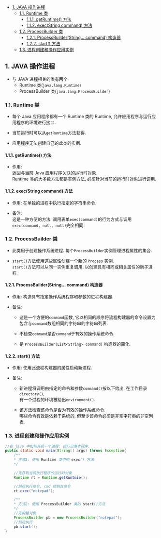 <!-- TOC -->

- [1. JAVA 操作进程](#1-java-操作进程)
  - [1.1. Runtime 类](#11-runtime-类)
    - [1.1.1. getRuntime() 方法](#111-getruntime-方法)
    - [1.1.2. exec(String command) 方法](#112-execstring-command-方法)
  - [1.2. ProcessBuilder 类](#12-processbuilder-类)
    - [1.2.1. ProcessBuilder(String... command) 构造器](#121-processbuilderstring-command-构造器)
    - [1.2.2. start() 方法](#122-start-方法)
  - [1.3. 进程创建和操作应用实例](#13-进程创建和操作应用实例)

<!-- /TOC -->

## 1. JAVA 操作进程
- 与 JAVA 进程相关的类有两个
  - Runtime 类(`java.lang.Runtime`)
  - ProcessBuilder 类(`java.lang.ProcessBuilder`)


### 1.1. Runtime 类
- 每个 Java 应用程序都有一个 Runtime 类的 Runtime, 允许应用程序与运行应用程序的环境进行接口.  

- 当前运行时可以从`getRuntime`方法获得. 

- 应用程序无法创建自己的此类的实例.

#### 1.1.1. getRuntime() 方法
- 作用:  
  返回与当前 Java 应用程序关联的运行时对象.   
  Runtime 类的大多数方法都是实例方法, 必须针对当前的运行时对象进行调用.

#### 1.1.2. exec(String command) 方法
- 作用: 在单独的进程中执行指定的字符串命令.

- 备注:  
  这是一种方便的方法. 调用表单`exec(command)`的行为方式与调用`exec(command, null, null)`完全相同.  


### 1.2. ProcessBuilder 类
- 此类用于创建操作系统进程. 每个`ProcessBuilder`实例管理进程属性的集合.  

- `start()`方法使用这些属性创建一个新的 `Process` 实例.  
  `start()`方法可以从同一实例重复调用, 以创建具有相同或相关属性的新子进程.

#### 1.2.1. ProcessBuilder(String... command) 构造器
- 作用: 构造具有指定操作系统程序和参数的进程构建器.  
  
- 备注:  
  - 这是一个方便的`command`函数, 它以相同的顺序将流程构建器的命令设置为包含与`command`数组相同的字符串的字符串列表.    
  
  - 不检查`command`是否`command`于有效的操作系统命令.  
  
  - 是 `ProcessBuilder(List<String> command)` 构造器的简化.

#### 1.2.2. start() 方法
- 作用: 使用此流程构建器的属性启动新进程.

- 备注:  
  - 新进程将调用由指定的命令和参数`command()`按以下给出, 在工作目录`directory()`,  
  有一个过程的环境被给出`environment()`.

  - 该方法检查该命令是否为有效的操作系统命令.  
    哪些命令有效是依赖于系统的, 但至少该命令必须是非空字符串的非空列表. 


### 1.3. 进程创建和操作应用实例  
  ```java
  //在 java 中如何开启一个进程: 运行记事本程序.
  public static void main(String[] args) throws Exception{
      /**
      * 方式1: 使用 Runtime 类中的 exec() 方法
      */

      //先获取当前执行程序的运行时对象
      Runtime rt = Runtime.getRuntmie();

      //然后执行命令, cmd 控制台命令
      rt.exec("notepad");

      /**
      * 方式2: 使用 ProcessBuilder 类的 start()方法
      */
      //先构建对象
      ProcessBuilder pb = new ProcessBuilder("notepad");
      //然后执行
      pb.start();
  }
  ```

